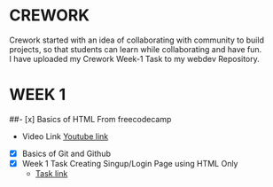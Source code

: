 # **CREWORK** 
Crework started with an idea of collaborating with community to build projects, so that students can learn while collaborating and have fun. 
<br> I have uploaded my Crework Week-1 Task to my webdev Repository.

# **WEEK 1**
##- [x] Basics of HTML From freecodecamp 
  - Video Link [Youtube link](https://www.youtube.com/watch?v=mU6anWqZJcc)
- [x] Basics of Git and Github
- [x] Week 1 Task Creating Singup/Login Page using HTML Only
    -  [Task link](https://github.com/Shineuptillast/WEB_DEV/tree/main/WEEK_1_TASK_CRE)
